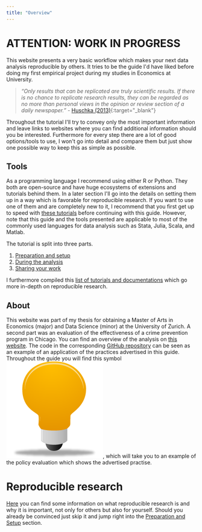 ```yaml
---
title: "Overview"
---
```

# ATTENTION: WORK IN PROGRESS



This website presents a very basic workflow which makes your next data analysis reproducible by others. It tries to be the guide I'd have liked before doing my first empirical project during my studies in Economics at University.

>*“Only results that can be replicated are truly scientific results. If there is no chance to replicate
research results, they can be regarded as no more than personal views in the opinion or review
section of a daily newspaper.”* - [Huschka (2013)](https://www.ratswd.de/dl/RatSWD_WP_216.pdf){:target="_blank"}

Throughout the tutorial I'll try to convey only the most important information and leave links to websites where you can find additional information should you be interested. Furthermore for every step there are a lot of good options/tools to use, I won't go into detail and compare them but just show one possible way to keep this as simple as possible.

## Tools
As a programming language I recommend using either R or Python. They both are open-source and have huge ecosystems of extensions and tutorials behind them. In a later section I'll go into the details on setting them up in a way which is favorable for reproducible research. If you want to use one of them and are completely new to it, I recommend that you first get up to speed with [these tutorials](../help_snippets/starter_python_r.md) before continuing with this guide. However, note that this guide and the tools presented are applicable to most of the commonly used languages for data analysis such as Stata, Julia, Scala, and Matlab.

The tutorial is split into three parts.

1. [Preparation and setup](./1_Preparation/)
2. [During the analysis](./2_During_the_analysis/)
3. [Sharing your work](./3_Sharing_your_work/)

I furthermore compiled this [list of tutorials and documentations](./Where_to_go_next.md) which go more in-depth on reproducible research.

## About
This website was part of my thesis for obtaining a Master of Arts in Economics (major) and Data Science (minor) at the University of Zurich. A second part was an evaluation of the effectiveness of a crime prevention program in Chicago. You can find an overview of the analysis on [this website](https://binste.github.io/chicago_safepassage_evaluation/). The code in the corresponding [GitHub repository](https://github.com/binste/chicago_safepassage_evaluation) can be seen as an example of an application of the practices advertised in this guide. Throughout the guide you will find this symbol ![example_icon](./_figures/example_icon.png), which will take you to an example of the policy evaluation which shows the advertised practise.

# Reproducible research
[Here](./Reproducible_research.md) you can find some information on what reproducible research is and why it is important, not only for others but also for yourself. Should you already be convinced just skip it and jump right into the [Preparation and Setup](./1_Preparation/) section.